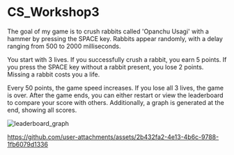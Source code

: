 # CS_Workshop3

The goal of my game is to crush rabbits called 'Opanchu Usagi' with a hammer by pressing the SPACE key. Rabbits appear randomly, with a delay ranging from 500 to 2000 milliseconds.

You start with 3 lives. If you successfully crush a rabbit, you earn 5 points. If you press the SPACE key without a rabbit present, you lose 2 points. Missing a rabbit costs you a life.

Every 50 points, the game speed increases. If you lose all 3 lives, the game is over. After the game ends, you can either restart or view the leaderboard to compare your score with others.
Additionally, a graph is generated at the end, showing all scores.



![leaderboard_graph](https://github.com/user-attachments/assets/0c509b7a-88f2-4dbd-b3d1-42d4ae9c161d)


https://github.com/user-attachments/assets/2b432fa2-4e13-4b6c-9788-1fb6079d1336

